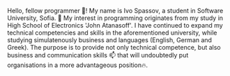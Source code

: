 Hello, fellow programmer 👋! My name is Ivo Spassov, a student in Software University, Sofia. 👀 My interest in programming originates from my study in High School of Electronics 'John Atanasoff'. I have continued to expand my technical competencies and skills in the aforementioned university, while studying simulatenously business and languages (English, German and Greek). The purpose is to provide not only technical competence, but also business and communication skills 📫 that will undoubtedly put organisations in a more advantageous position🔥.
